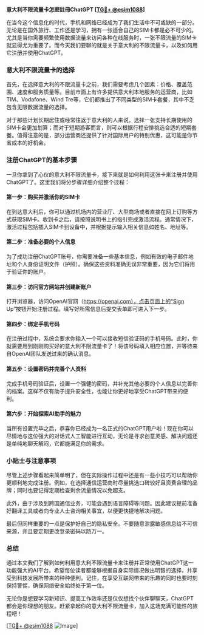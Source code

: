 **意大利不限流量卡怎麽註冊ChatGPT [[TG💪+ @esim1088](https://t.me/s/esim1088)]**

在当今这个信息化的时代，手机和网络已经成为了我们生活中不可或缺的一部分。无论是在国外旅行、工作还是学习，拥有一张适合自己的SIM卡都是必不可少的。尤其是当你需要频繁使用数据流量来访问各种在线服务时，一张不限流量的SIM卡就显得尤为重要了。而今天我们要聊的就是关于意大利的不限流量卡，以及如何用它注册并使用ChatGPT。

### 意大利不限流量卡的选择

首先，在选择意大利的不限流量卡之前，我们需要考虑几个因素：价格、覆盖范围、速度和服务质量等。目前市面上有许多提供意大利本地服务的运营商，比如TIM、Vodafone、Wind Tre等，它们都推出了不同类型的SIM卡套餐，其中不乏包含无限数据流量的选择。

对于那些计划长期居住或经常往返于意大利的人来说，选择一张支持长期使用的SIM卡会更加划算；而对于短期游客而言，则可以根据行程安排挑选合适的短期套餐。值得注意的是，部分运营商还提供了针对国际用户的特别优惠，这可能是你节省成本的好机会。

### 注册ChatGPT的基本步骤

一旦你拿到了心仪的意大利不限流量卡，接下来就是如何利用这张卡来注册并使用ChatGPT了。这里我们将分步骤详细介绍整个过程：

#### 第一步：购买并激活你的SIM卡
在到达意大利后，你可以通过机场内的营业厅、大型商场或者直接在网上订购等方式获取SIM卡。收到卡之后，请按照说明书上的指引完成激活流程。通常情况下，激活过程包括插入SIM卡到设备中，并根据提示输入相关信息如姓名、地址等。

#### 第二步：准备必要的个人信息
为了成功注册ChatGPT账号，你需要准备一些基本信息，例如有效的电子邮件地址和个人身份证明文件（护照）。确保这些资料准确无误非常重要，因为它们将用于验证你的账户。

#### 第三步：访问官方网站并创建新账户
打开浏览器，访问OpenAI官网（https://openai.com），点击页面上的“Sign Up”按钮开始注册过程。填写好所需信息后提交表单即可进入下一步。

#### 第四步：绑定手机号码
在注册过程中，系统会要求你输入一个可以接收短信验证码的手机号码。此时，你就需要用到刚刚购买好的意大利不限流量卡了！将该号码填入相应位置，并等待来自OpenAI团队发送过来的确认消息。

#### 第五步：设置密码并完善个人资料
完成手机号码验证后，设置一个强健的密码，并补充其他必要的个人信息以完善你的档案。这样不仅有助于提升安全性，也能让你更好地享受ChatGPT带来的便利。

#### 第六步：开始探索AI助手的魅力
当所有设置完毕之后，恭喜你已经成为一名正式的ChatGPT用户啦！现在你可以尽情地与这位强大的对话式人工智能进行互动，无论是寻求创意灵感、解决问题还是单纯地聊天解闷，它都能满足你的需求。

### 小贴士与注意事项

尽管上述步骤看起来简单明了，但在实际操作过程中还是有一些小技巧可以帮助你更顺利地完成注册。例如，在选择通信运营商时尽量挑选口碑较好且资费合理的品牌；同时也要记得定期检查剩余流量情况以免超支。

此外，由于涉及到跨国通信业务，可能会遇到语言障碍等问题。因此建议提前准备好翻译工具或者向专业人士咨询相关事宜，以便更快捷地解决问题。

最后但同样重要的一点是保护好自己的隐私安全。不要随意泄露敏感信息给不可信来源，并且要定期更改登录密码以防万一。

### 总结

通过本文我们了解到如何利用意大利不限流量卡来注册并正常使用ChatGPT这一功能强大的AI平台。希望每位读者都能够根据自身实际情况做出明智的选择，并享受到科技发展所带来的种种便利。记住，在享受互联网带来的乐趣的同时也要时刻保持警惕，确保网络安全始终处于第一位。

无论你是想要学习新知识、提高工作效率还是仅仅想找个伙伴聊聊天，ChatGPT都会是你理想的朋友。赶紧拿起你的意大利不限流量卡，加入这场充满可能性的旅程吧！

[[TG💪+ @esim1088](https://t.me/s/esim1088) ![Image](https://i.postimg.cc/4NQfJmqS/Snipaste-2025-05-13-00-14-12.png)]
